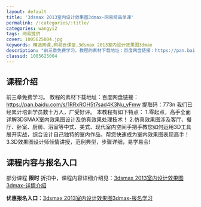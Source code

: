 ```yaml
---
layout: default
title: '3dsmax 2013室内设计效果图3dmax-网易精品单课'
permalink: /:categories/:title/
categories: wangyi2
tags: 网易提供
cover: 1005625004.jpg
keywords: 精选网课,网易云课堂,3dsmax 2013室内设计效果图3dmax
description: "前三章免费学习。教程的素材下载地址：百度网盘链接：https://pan.baidu.com/s/1RRxROH5t7sad4K3Nu_yFmw提取码：773n我们已经累计培训学员数十万人，"
classid: 1005625004
---
```


## 课程介绍

前三章免费学习。
教程的素材下载地址：百度网盘链接：https://pan.baidu.com/s/1RRxROH5t7sad4K3Nu_yFmw 
提取码：773n
我们已经累计培训学员数十万人，广受好评。
本教程有如下特点：
1.零起点，高手全面详解3DSMAX室内效果图设计及仿真效果处理技术！
2.仿真效果图涉及客厅、餐厅、卧室、厨房、浴室等中式、美式、现代室内空间手把手教您如何运用3D工具展开实战，综合设计自己独特的室内作品，帮您快速成为室内效果图表现高手！
3.3D效果图设计师倾情讲授，范例典型，步骤详细，易学易会!

## 课程内容与报名入口

部分课程 **限时** 折扣中，课程内容详细介绍见：[3dsmax 2013室内设计效果图3dmax-详情介绍](https://study.163.com/course/introduction/1005625004.htm?share=1&shareId=1025206652&utm_campaign=share&utm_medium=iphoneShare&utm_source=&utm_u=1025206652)

**优惠报名入口**：[3dsmax 2013室内设计效果图3dmax-报名学习](https://study.163.com/course/introduction/1005625004.htm?share=1&shareId=1025206652&utm_campaign=share&utm_medium=iphoneShare&utm_source=&utm_u=1025206652)

